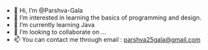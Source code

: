 - 👋 Hi, I’m @Parshva-Gala
- 👀 I’m interested in learning the basics of programming and design.
- 🌱 I’m currently learning Java
- 💞️ I’m looking to collaborate on ...
- 📫 You can contact me through email : parshva25gala@gmail.com

<!---
Parshva-Gala/Parshva-Gala is a ✨ special ✨ repository because its `README.md` (this file) appears on your GitHub profile.
You can click the Preview link to take a look at your changes.
--->
